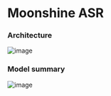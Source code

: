 # Moonshine ASR

### Architecture
![image](https://github.com/user-attachments/assets/d469348e-c622-4269-90b2-f73459ce5d44)

### Model summary
![image](https://github.com/user-attachments/assets/6aa342c0-ffe5-4661-9e2e-71493c3fa37c)
